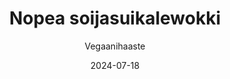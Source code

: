 ---
title: "Nopea soijasuikalewokki"
image: "https://vegaanibotti.lauravuo.me/2024/07/2024-07-18_small.png"
date: 2024-07-18
receipt_url: "https://vegaanihaaste.fi/reseptit/nopea-soijasuikalewokki"
author: "Vegaanihaaste"
---